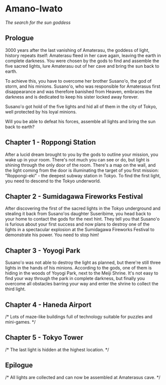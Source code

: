 # Amano-Iwato
*The search for the sun goddess*

## Prologue

3000 years after the last vanishing of Amaterasu, the goddess of light, history repeats itself: Amaterasu fleed in her cave again, leaving the earth in complete darkness. You were chosen by the gods to find and assemble the five sacred lights, lure Amaterasu out of her cave and bring the sun back to earth.

To achieve this, you have to overcome her brother Susano'o, the god of storm, and his minions. Susano'o, who was responsible for Amaterasus first disappearance and was therefore banished from Heaven, embraces the darkness and is dedicated to keep his sister locked away forever.

Susano'o got hold of the five lights and hid all of them in the city of Tokyo, well protected by his loyal minions.

Will you be able to defeat his forces, assemble all lights and bring the sun back to earth?

## Chapter 1 - Roppongi Station

After a lucid dream brought to you by the gods to outline your mission, you wake up in your room. There's not much you can see or do, but light is shining through the only door of the room. There's a map on the wall, and the light coming from the door is illuminating the target of you first mission: "Roppongi-eki" - the deepest subway station in Tokyo. To find the first light, you need to descend to the Tokyo underworld.

## Chapter 2 - Sumidagawa Fireworks Festival

After discovering the first of the sacred lights in the Tokyo underground and stealing it back from Susano'os daughter Suseribime, you head back to your home to contact the gods for the next hint. They tell you that Susano'o is furious about your first success and now plans to destroy one of the lights in a spectacular explosion at the Sumidagawa Fireworks Festival to demonstrate his power. You need to stop him!

## Chapter 3 - Yoyogi Park

Susano'o was not able to destroy the light as planned, but there're still three lights in the hands of his minions. According to the gods, one of them is hiding in the woods of Yoyogi Park, next to the Meiji Shrine. It's not easy to find your way through the park in complete darkness, but finally you overcome all obstacles barring your way and enter the shrine to collect the third light.

## Chapter 4 - Haneda Airport

/* Lots of maze-like buildings full of technology suitable for puzzles and mini-games. */

## Chapter 5 - Tokyo Tower

/* The last light is hidden at the highest location. */

## Epilogue

/* All lights are collected and can now be assembled at Amaterasus cave. */
